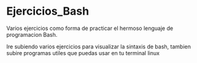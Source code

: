 # Ejercicios_Bash
Varios ejercicios como forma de practicar el hermoso lenguaje de programacion Bash.

Ire subiendo varios ejercicios para visualizar la sintaxis de bash, tambien subire programas utiles que puedas usar en tu terminal linux
